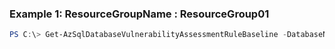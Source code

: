 ### Example 1: ResourceGroupName       : ResourceGroup01
```powershell
PS C:\> Get-AzSqlDatabaseVulnerabilityAssessmentRuleBaseline -DatabaseName Database01 -ResourceGroupName MyResourceGroup -RuleId <String> -ServerName s1
```

